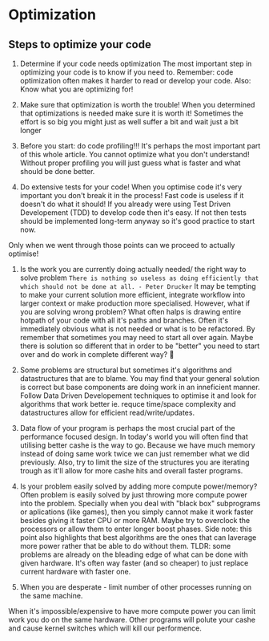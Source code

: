 # Optimization

## Steps to optimize your code

1. Determine if your code needs optimization
The most important step in optimizing your code is to know if you need to. Remember: code optimization often makes it harder to read or develop your code. Also: Know what you are optimizing for!

2. Make sure that optimization is worth the trouble!
When you determined that optimizations is needed make sure it is worth it! Sometimes the effort is so big you might just as well suffer a bit and wait just a bit longer

3. Before you start: do code profiling!!! 
It's perhaps the most important part of this whole article. You cannot optimize what you don't understand! Without proper profiling you will just guess what is faster and what should be done better.

4. Do extensive tests for your code!
When you optimise code it's very important you don't break it in the process! Fast code is useless if it doesn't do what it should!
If you already were using Test Driven Developement (TDD) to develop code then it's easy. If not then tests should be implemented long-term anyway so it's good practice to start now.

Only when we went through those points can we proceed to actually optimise!
1. Is the work you are currently doing actually needed/ the right way to solve problem
`There is nothing so useless as doing efficiently that which should not be done at all. - Peter Drucker`
It may be tempting to make your current solution more efficient, integrate workflow into larger context or make production more specialised. However, what if you are solving wrong problem?
What often halps is drawing entire hotpath of your code with all it's paths and branches. Often it's immediately obvious what is not needed or what is to be refactored. By remember that sometimes you may need to start all over again. Maybe there is solution so different that in order to be "better" you need to start over and do work in complete different way? 🤔

2. Some problems are structural but sometimes it's algorithms and datastructures that are to blame.
You may find that your general solution is correct but base components are doing work in an inneficient manner. Follow Data Driven Developement techniques to optimise it and look for algorithms that work better ie. requce time/space complexity and datastructures allow for efficient read/write/updates.

3. Data flow of your program is perhaps the most crucial part of the performance focused design.
In today's world you will often find that utilising better cashe is the way to go. Because we have much memory instead of doing same work twice we can just remember what we did previously. Also, try to limit the size of the structures you are iterating trough as it'll allow for more cashe hits and overall faster programs.

4. Is your problem easily solved by adding more compute power/memory?
Often problem is easily solved by just throwing more compute power into the problem. Specially when you deal with "black box" subprograms or aplications (like games), then you simply cannot make it work faster besides giving it faster CPU or more RAM. Maybe try to overclock the processors or allow them to enter longer boost phases.
Side note: this point also highlights that best algorithms are the ones that can laverage more power rather that be able to do without them.
TLDR: some problems are already on the bleading edge of what can be done with given hardware. It's often way faster (and so cheaper) to just replace current hardware with faster one.

5. When you are desperate - limit number of other processes running on the same machine.

When it's impossible/expensive to have more compute power you can limit work you do on the same hardware. Other programs will polute your cashe and cause kernel switches which will kill our performence. 
